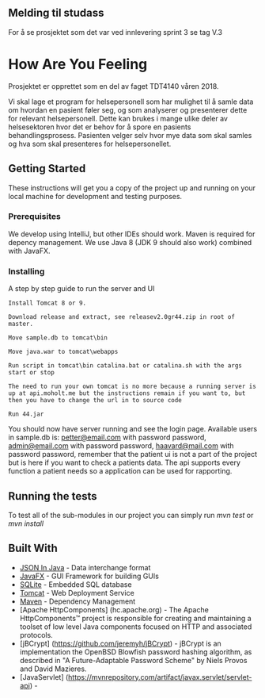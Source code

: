## Melding til studass

For å se prosjektet som det var ved innlevering sprint 3 se tag V.3

# How Are You Feeling

Prosjektet er opprettet som en del av faget TDT4140 våren 2018.

Vi skal lage et program for helsepersonell som har mulighet til å samle data om hvordan en pasient føler seg, og som analyserer og presenterer dette for relevant helsepersonell. Dette kan brukes i mange ulike deler av helsesektoren hvor det er behov for å spore en pasients behandlingsprosess. 
Pasienten velger selv hvor mye data som skal samles og hva som skal presenteres for helsepersonellet. 


## Getting Started

These instructions will get you a copy of the project up and running on your local machine for development and testing purposes.

### Prerequisites

We develop using IntelliJ, but other IDEs should work.
Maven is required for depency management.
We use Java 8 (JDK 9 should also work) combined with JavaFX.


### Installing

A step by step guide to run the server and UI
```
Install Tomcat 8 or 9.
```
```
Download release and extract, see releasev2.0gr44.zip in root of master.
```
```
Move sample.db to tomcat\bin
```
```
Move java.war to tomcat\webapps
```
```
Run script in tomcat\bin catalina.bat or catalina.sh with the args start or stop
```
```
The need to run your own tomcat is no more because a running server is up at api.moholt.me but the instructions remain if you want to, but then you have to change the url in to source code
```
```
Run 44.jar
```
You should now have server running and see the login page.
Available users in sample.db is:
petter@email.com with password password,
admin@email.com with password password,
haavard@mail.com with password password, remember that the patient ui is not a part of the project but is here if you want to check a patients data. The api supports every function a patient needs so a application can be used for rapporting.

## Running the tests
To test all of the sub-modules in our project you can simply run _mvn test_ or _mvn install_

## Built With

* [JSON In Java](https://mvnrepository.com/artifact/org.json/json) - Data interchange format
* [JavaFX](www.ntnu.no/wiki/display/tdt4100/JavaFX) - GUI Framework for building GUIs
* [SQLite](https://www.sqlite.org/index.html) - Embedded SQL database
* [Tomcat](http://tomcat.apache.org/) - Web Deployment Service
* [Maven](https://maven.apache.org/) - Dependency Management
* [Apache HttpComponents] (hc.apache.org) - The Apache HttpComponents™ project is responsible for creating and maintaining a toolset of low level Java components focused on HTTP and associated protocols.
* [jBCrypt] (https://github.com/jeremyh/jBCrypt) - jBCrypt is an implementation the OpenBSD Blowfish password hashing algorithm, as described in "A Future-Adaptable Password Scheme" by Niels Provos and David Mazieres.
* [JavaServlet] (https://mvnrepository.com/artifact/javax.servlet/servlet-api) - 

